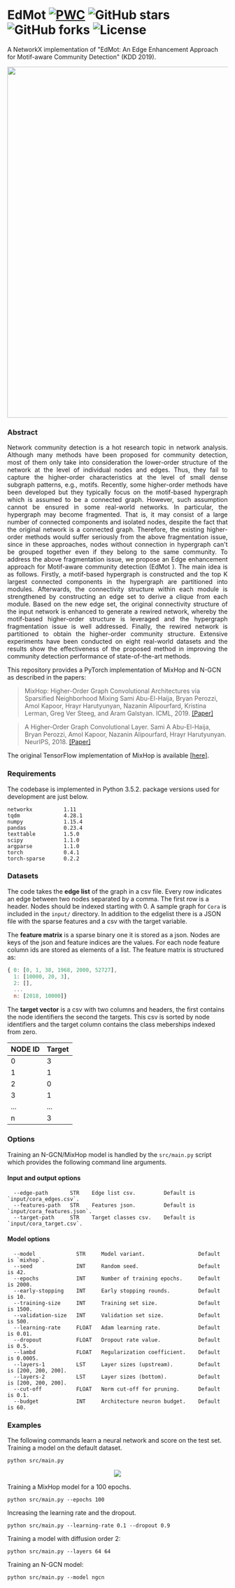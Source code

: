 EdMot
[![PWC](https://img.shields.io/endpoint.svg?url=https://paperswithcode.com/badge/mixhop-higher-order-graph-convolution/node-classification-on-citeseer)](https://paperswithcode.com/sota/node-classification-on-citeseer?p=mixhop-higher-order-graph-convolution)
![GitHub stars](https://img.shields.io/github/stars/benedekrozemberczki/EdMot.svg?style=plastic)
![GitHub forks](https://img.shields.io/github/forks/benedekrozemberczki/EdMot.svg?color=blue&style=plastic)
![License](https://img.shields.io/github/license/benedekrozemberczki/EdMot.svg?color=blue&style=plastic)
============================================
A NetworkX implementation of "EdMot: An Edge Enhancement Approach for Motif-aware Community Detection" (KDD 2019).
<p align="center">
  <img width="800" src="mixhop1.jpg">
</p>

### Abstract

<p align="justify">
Network community detection is a hot research topic in network analysis. Although many methods have been proposed for community detection, most of them only take into consideration the lower-order structure of the network at the level of individual nodes and edges. Thus, they fail to capture the higher-order characteristics at the level of small dense subgraph patterns, e.g., motifs. Recently, some higher-order methods have been developed but they typically focus on the motif-based hypergraph which is assumed to be a connected graph. However, such assumption cannot be ensured in some real-world networks. In particular, the hypergraph may become fragmented. That is, it may consist of a large number of connected components and isolated nodes, despite the fact that the original network is a connected graph. Therefore, the existing higher-order methods would suffer seriously from the above fragmentation issue, since in these approaches, nodes without connection in hypergraph can't be grouped together even if they belong to the same community. To address the above fragmentation issue, we propose an Edge enhancement approach for Motif-aware community detection (EdMot ). The main idea is as follows. Firstly, a motif-based hypergraph is constructed and the top K largest connected components in the hypergraph are partitioned into modules. Afterwards, the connectivity structure within each module is strengthened by constructing an edge set to derive a clique from each module. Based on the new edge set, the original connectivity structure of the input network is enhanced to generate a rewired network, whereby the motif-based higher-order structure is leveraged and the hypergraph fragmentation issue is well addressed. Finally, the rewired network is partitioned to obtain the higher-order community structure. Extensive experiments have been conducted on eight real-world datasets and the results show the effectiveness of the proposed method in improving the community detection performance of state-of-the-art methods.</p>

This repository provides a PyTorch implementation of MixHop and N-GCN as described in the papers:

> MixHop: Higher-Order Graph Convolutional Architectures via Sparsified Neighborhood Mixing
> Sami Abu-El-Haija, Bryan Perozzi, Amol Kapoor, Hrayr Harutyunyan, Nazanin Alipourfard, Kristina Lerman, Greg Ver Steeg, and Aram Galstyan.
> ICML, 2019.
> [[Paper]](https://arxiv.org/pdf/1905.00067.pdf)

> A Higher-Order Graph Convolutional Layer.
> Sami A Abu-El-Haija, Bryan Perozzi, Amol Kapoor, Nazanin Alipourfard, Hrayr Harutyunyan.
> NeurIPS, 2018.
> [[Paper]](http://sami.haija.org/papers/high-order-gc-layer.pdf)

The original TensorFlow implementation of MixHop is available [[here]](https://github.com/samihaija/mixhop).

### Requirements
The codebase is implemented in Python 3.5.2. package versions used for development are just below.
```
networkx          1.11
tqdm              4.28.1
numpy             1.15.4
pandas            0.23.4
texttable         1.5.0
scipy             1.1.0
argparse          1.1.0
torch             0.4.1
torch-sparse      0.2.2
```
### Datasets

The code takes the **edge list** of the graph in a csv file. Every row indicates an edge between two nodes separated by a comma. The first row is a header. Nodes should be indexed starting with 0. A sample graph for `Cora` is included in the  `input/` directory. In addition to the edgelist there is a JSON file with the sparse features and a csv with the target variable.

The **feature matrix** is a sparse binary one it is stored as a json. Nodes are keys of the json and feature indices are the values. For each node feature column ids are stored as elements of a list. The feature matrix is structured as:

```javascript
{ 0: [0, 1, 38, 1968, 2000, 52727],
  1: [10000, 20, 3],
  2: [],
  ...
  n: [2018, 10000]}
```
The **target vector** is a csv with two columns and headers, the first contains the node identifiers the second the targets. This csv is sorted by node identifiers and the target column contains the class meberships indexed from zero. 

| **NODE ID**| **Target** |
| --- | --- |
| 0 | 3 |
| 1 | 1 |
| 2 | 0 |
| 3 | 1 |
| ... | ... |
| n | 3 |

### Options
Training an N-GCN/MixHop model is handled by the `src/main.py` script which provides the following command line arguments.

#### Input and output options
```
  --edge-path       STR    Edge list csv.         Default is `input/cora_edges.csv`.
  --features-path   STR    Features json.         Default is `input/cora_features.json`.
  --target-path     STR    Target classes csv.    Default is `input/cora_target.csv`.
```
#### Model options
```
  --model             STR     Model variant.                 Default is `mixhop`.               
  --seed              INT     Random seed.                   Default is 42.
  --epochs            INT     Number of training epochs.     Default is 2000.
  --early-stopping    INT     Early stopping rounds.         Default is 10.
  --training-size     INT     Training set size.             Default is 1500.
  --validation-size   INT     Validation set size.           Default is 500.
  --learning-rate     FLOAT   Adam learning rate.            Default is 0.01.
  --dropout           FLOAT   Dropout rate value.            Default is 0.5.
  --lambd             FLOAT   Regularization coefficient.    Default is 0.0005.
  --layers-1          LST     Layer sizes (upstream).        Default is [200, 200, 200]. 
  --layers-2          LST     Layer sizes (bottom).          Default is [200, 200, 200].
  --cut-off           FLOAT   Norm cut-off for pruning.      Default is 0.1.
  --budget            INT     Architecture neuron budget.    Default is 60.
```
### Examples
The following commands learn a neural network and score on the test set. Training a model on the default dataset.
```
python src/main.py
```
<p align="center">
<img style="float: center;" src="mixhop.gif">
</p>

Training a MixHop model for a 100 epochs.
```
python src/main.py --epochs 100
```
Increasing the learning rate and the dropout.
```
python src/main.py --learning-rate 0.1 --dropout 0.9
```
Training a model with diffusion order 2:
```
python src/main.py --layers 64 64
```
Training an N-GCN model:
```
python src/main.py --model ngcn
```
